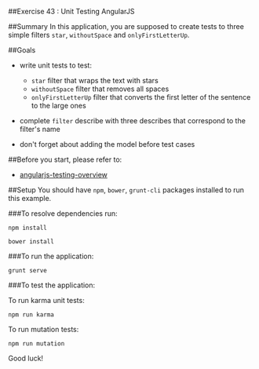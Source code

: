 ##Exercise 43 : Unit Testing AngularJS

##Summary
In this application, you are supposed to create tests to three simple filters `star`, `withoutSpace` and `onlyFirstLetterUp`.

##Goals
* write unit tests to test:
    * `star` filter that wraps the text with stars
    * `withoutSpace` filter that removes all spaces
    * `onlyFirstLetterUp` filter that converts the first letter of the sentence to the large ones
    
* complete `filter` describe with three describes that correspond to the filter's name 
* don't forget about adding the model before test cases

##Before you start, please refer to:
* [angularjs-testing-overview](https://egghead.io/lessons/angularjs-testing-overview)

##Setup
 You should have `npm`, `bower`, `grunt-cli`  packages installed to run this example.
 
###To resolve dependencies run:

```
npm install
```

```
bower install
```

###To run the application:

```
grunt serve
```

###To test the application:


To run karma unit tests:

```
npm run karma
```

To run mutation tests:

```
npm run mutation
```

Good luck!
